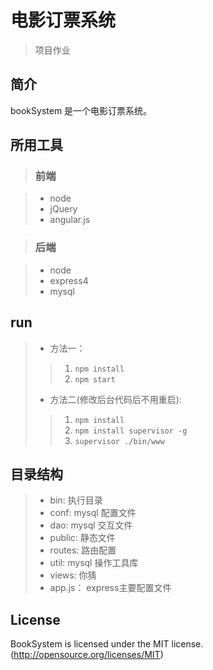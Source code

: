 # 电影订票系统
> 项目作业

## 简介
bookSystem 是一个电影订票系统。

## 所用工具

> ### 前端

> * node
> * jQuery
> * angular.js

> ### 后端

> * node
> * express4
> * mysql

## run

> * 方法一：
> > 1. `npm install`
> > 2. `npm start`
> * 方法二(修改后台代码后不用重启):
> > 1. `npm install`
> > 2. `npm install supervisor -g`
> > 3. `supervisor ./bin/www`

## 目录结构
> * bin: 执行目录
> * conf: mysql 配置文件
> * dao: mysql 交互文件
> * public: 静态文件
> * routes: 路由配置
> * util: mysql 操作工具库
> * views: 你猜
> * app.js： express主要配置文件

## License
BookSystem is licensed under the MIT license. (http://opensource.org/licenses/MIT)